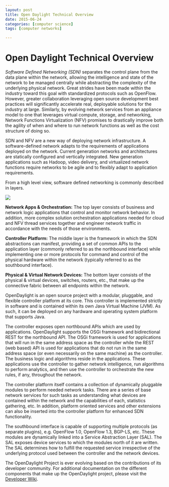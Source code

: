 ```yaml
---
layout: post
title: Open Daylight Technical Overview 
date: 2015-06-24
categories: [computer science]
tags: [computer networks]

---
```


# Open Daylight Technical Overview

*Software Defined Networking (SDN)* separates the control plane from the
data plane within the network, allowing the intelligence and state of
the network to be managed centrally while abstracting the complexity of
the underlying physical network. Great strides have been made within the
industry toward this goal with standardized protocols such as OpenFlow.
However, greater collaboration leveraging open source development best
practices will significantly accelerate real, deployable solutions for
the industry at large. Similarly, by evolving network services from an
appliance model to one that leverages virtual compute, storage, and
networking, Network Functions Virtualization (NFV) promises to
drastically improve both the agility of when and where to run network
functions as well as the cost structure of doing so.

SDN and NFV are a new way of deploying network infrastructure. A
software-defined network adapts to the requirements of applications
deployed on the network. Current generation networks and architectures
are statically configured and vertically integrated. New generation
applications such as Hadoop, video delivery, and virtualized network
functions require networks to be agile and to flexibly adapt to
application requirements.

From a high level view, software defined networking is commonly
described in layers.

[![](http://sungsoo.github.com/images/odp_diagram_helium.jpg)](http://sungsoo.github.com/images/odp_diagram_helium.jpg)

**Network Apps & Orchestration:** The top layer consists of business and
network logic applications that control and monitor network behavior. In
addition, more complex solution orchestration applications needed for
cloud and NFV thread services together and engineer network traffic in
accordance with the needs of those environments.

**Controller Platform:** The middle layer is the framework in which the
SDN abstractions can manifest, providing a set of common APIs to the
application layer (commonly referred to as the northbound interface)
while implementing one or more protocols for command and control of the
physical hardware within the network (typically referred to as the
southbound interface).

**Physical & Virtual Network Devices:** The bottom layer consists of the
physical & virtual devices, switches, routers, etc., that make up the
connective fabric between all endpoints within the network.

OpenDaylight is an open source project with a modular, pluggable, and
flexible controller platform at its core. This controller is implemented
strictly in software and is contained within its own Java Virtual
Machine (JVM). As such, it can be deployed on any hardware and operating
system platform that supports Java.

The controller exposes open northbound APIs which are used by
applications. OpenDaylight supports the OSGi framework and bidirectional
REST for the northbound API. The OSGi framework is used for applications
that will run in the same address space as the controller while the REST
(web based) API is used for applications that do not run in the same
address space (or even necessarily on the same machine) as the
controller. The business logic and algorithms reside in the
applications. These applications use the controller to gather network
intelligence, run algorithms to perform analytics, and then use the
controller to orchestrate the new rules, if any, throughout the network.

The controller platform itself contains a collection of dynamically
pluggable modules to perform needed network tasks. There are a series of
base network services for such tasks as understanding what devices are
contained within the network and the capabilities of each, statistics
gathering, etc. In addition, platform oriented services and other
extensions can also be inserted into the controller platform for
enhanced SDN functionality.

The southbound interface is capable of supporting multiple protocols (as
separate plugins), e.g. OpenFlow 1.0, OpenFlow 1.3, BGP-LS, etc. These
modules are dynamically linked into a Service Abstraction Layer (SAL).
The SAL exposes device services to which the modules north of it are
written. The SAL determines how to fulfill the requested service
irrespective of the underlying protocol used between the controller and
the network devices.

The OpenDaylight Project is ever evolving based on the contributions of
its developer community. For additional documentation on the different
components that make up the OpenDaylight project, please visit the
[Developer Wiki](http://wiki.opendaylight.org).
